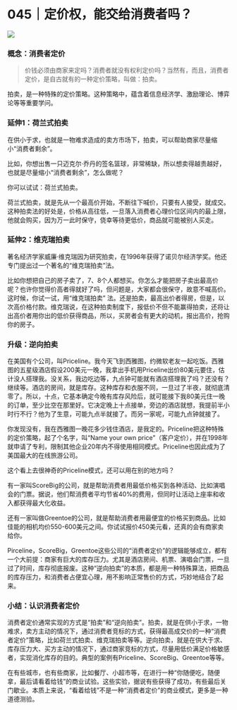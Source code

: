 # 045｜定价权，能交给消费者吗？

![](../img/99c391c1c094e57958663910d68a7936.jpg)

### 概念：消费者定价

> 价钱必须由商家来定吗？消费者就没有权利定价吗？当然有，而且，消费者定价，是自古就有的一种定价策略，叫做：拍卖。

拍卖，是一种特殊的定价策略。这种策略中，蕴含着信息经济学、激励理论、博弈论等等重要学问。

### 延伸1：荷兰式拍卖

在供小于求，也就是一物难求造成的卖方市场下，拍卖，可以帮助商家尽量缩小“消费者剩余”。

比如，你想出售一只迈克尔·乔丹的签名篮球，非常稀缺，所以想卖得越贵越好，也就是尽量缩小“消费者剩余”，怎么做呢？

你可以试试：荷兰式拍卖。

荷兰式拍卖，就是先从一个最高价开始，不断往下喊价，只要有人接受，就成交。这种拍卖法的好处是，价格从高往低，一旦落入消费者心理价位区间内的最上限，他就会购买，因为万一此时保守，侥幸等待更低价，商品就可能被别人买走。

### 延伸2：维克瑞拍卖

著名经济学家威廉·维克瑞因为研究拍卖，在1996年获得了诺贝尔经济学奖。他还专门提出过一个著名的“维克瑞拍卖”法。

比如你想把自己的房子卖了，7、8个人都想买。你怎么才能把房子卖出最高价呢？也许你觉得价高者得就好了吗，但问题是，大家都会很保守，故意不喊高价。这时候，你试一试，用“维克瑞拍卖” 法。还是拍卖，最高出价者得房，但是，以次高价格付款。维克瑞说，在这种拍卖制度下，报低价不但不能赢得拍卖，还将让出高价者用你出的低价获得商品，所以，买房者会有更大的动机，报出高价，抢购你的房子。

### 升级：逆向拍卖

在美国有个公司，叫Priceline。我今天飞到西雅图，约微软老友一起吃饭。西雅图的五星级酒店假设200美元一晚，我拿出手机用Priceline出价80美元要住，估计没人搭理我。没关系，我边吃边等，九点钟可能就有酒店搭理我了吗？还没有？继续等。酒店的房间，就是库存。这种库存和衣服不同，一旦过了半夜，就彻底清零了。所以，十点，它基本确定今晚有库存风险后，就可能接下我80美元住一晚的订单，至少比空在那里好。它决定晚上十点接单，旁边的酒店就想，我提前半小时行不行？他为了生意，可能九点半就接了。而另一家呢，可能九点钟就接了。

你发现没有，我在西雅图一晚花多少钱住酒店，是我定的。Priceline把这种特殊的定价策略，起了个名字，叫“Name your own price”（客户定价），并在1998年就申请了专利，限制其他企业20年内不得使用相同模式。Priceline也因此成为了美国最大的在线旅游公司。

这个看上去很神奇的Priceline模式，还可以用在别的地方吗？

有一家叫ScoreBig的公司，就是帮助消费者用最低价格买到各种活动、比如演唱会的门票。据说，他们帮消费者平均节省40%的费用，但同时让活动上座率和收入都获得最大化收益。

还有一家叫做Greentoe的公司，就是帮助消费者用最便宜的价格买到商品。比如佳能的相机均价550-600美元之间。你试试报价450美元看，还真的会有商家卖给你。

Pirceline，ScoreBig，Greentoe这些公司的“消费者定价”的逻辑能够成立，都有一个大前提：商家有巨大的库存压力。尤其是酒店房间、机票、演唱会门票，一旦过了时间，库存彻底报废。这种“逆向拍卖”的本质，都是用一种特殊算法，把商品的库存压力，和消费者占便宜心理，用不影响正常售价的方式，巧妙地结合了起来。

### 小结：认识消费者定价

消费者定价通常实现的方式是“拍卖”和“逆向拍卖”。拍卖，就是在供小于求，一物难求，卖方主动的情况下，通过消费者竞标的方式，获得最高成交价的一种“消费者定价”策略，比如荷兰式拍卖、维克瑞拍卖等等。逆向拍卖，就是在供大于求、库存压力大、买方主动的情况下，通过商家竞标的方式，尽量用低价满足价格敏感者，实现消化库存的目的。典型的案例有Priceline、ScoreBig、Greentoe等等。

在有些城市，也有些商家，比如餐厅、小超市等，在进行一种“你随便吃，随便拿，最后请看着给钱”的商业试验。这些实验，据说有些获得了成功，有些最后关门歇业。本质上来说，“看着给钱”不是一种“消费者定价”的商业模式，更多是一种道德测验。